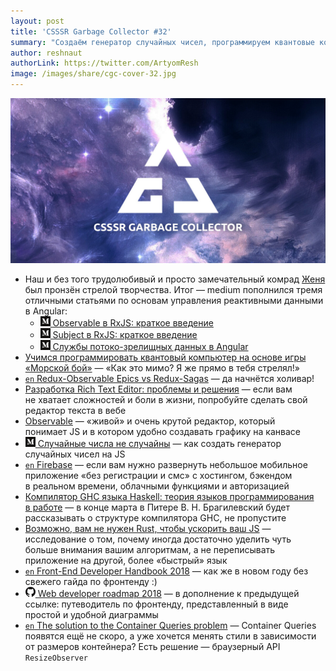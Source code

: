 ```yaml
---
layout: post
title: 'CSSSR Garbage Collector #32'
summary: "Создаём генератор случайных чисел, программируем квантовые компьютеры и изучаем массу других интересностей из наших чатов"
author: reshnaut
authorLink: https://twitter.com/ArtyomResh
image: /images/share/cgc-cover-32.jpg
---
```


[github]: /images/icons/github.png
[medium]: /images/icons/medium.png
[yt]: /images/icons/youtube.png

![CSSSR Garbage Collector](/images/share/cgc-cover-32.jpg)


- Наш и&nbsp;без того трудолюбивый и&nbsp;просто замечательный комрад [Женя](https://github.com/kosmogradsky) был пронзён стрелой творчества. Итог&nbsp;&mdash; medium пополнился тремя отличными статьями по&nbsp;основам управления реактивными данными в&nbsp;Angular:
  - [![medium] Observable в&nbsp;RxJS: краткое введение](https://medium.com/@kosmogradsky/observable-%D0%B2-rxjs-%D0%BA%D1%80%D0%B0%D1%82%D0%BA%D0%BE%D0%B5-%D0%B2%D0%B2%D0%B5%D0%B4%D0%B5%D0%BD%D0%B8%D0%B5-34939ff5f7d7)
  - [![medium] Subject в&nbsp;RxJS: краткое введение](https://medium.com/@kosmogradsky/subject-%D0%B2-rxjs-%D0%BA%D1%80%D0%B0%D1%82%D0%BA%D0%BE%D0%B5-%D0%B2%D0%B2%D0%B5%D0%B4%D0%B5%D0%BD%D0%B8%D0%B5-c9099231be6d)
  - [![medium] Службы потоко-зрелищных данных в&nbsp;Angular](https://medium.com/@kosmogradsky/%D1%81%D0%BB%D1%83%D0%B6%D0%B1%D1%8B-%D0%BF%D0%BE%D1%82%D0%BE%D0%BA%D0%BE-%D0%B7%D1%80%D0%B5%D0%BB%D0%B8%D1%89%D0%BD%D1%8B%D1%85-%D0%B4%D0%B0%D0%BD%D0%BD%D1%8B%D1%85-%D0%B2-angular-5960fd3d83c7)
- [Учимся программировать квантовый компьютер на&nbsp;основе игры &laquo;Морской бой&raquo;](https://tproger.ru/translations/quantum-computer-programming/)&nbsp;&mdash; &laquo;Как это мимо? Я&nbsp;же прямо в&nbsp;тебя стрелял!&raquo;
- [`en` Redux-Observable Epics vs&nbsp;Redux-Sagas](https://shift.infinite.red/redux-observable-epics-vs-redux-sagas-8e53610c0eda)&nbsp;&mdash; да&nbsp;начнётся холивар!
- [Разработка Rich Text Editor: проблемы и&nbsp;решения](https://habrahabr.ru/company/oleg-bunin/blog/350252/)&nbsp;&mdash; если вам не&nbsp;хватает сложностей и&nbsp;боли в&nbsp;жизни, попробуйте сделать свой редактор текста в&nbsp;вебе
- [Observable](https://beta.observablehq.com/)&nbsp;&mdash; &laquo;живой&raquo; и&nbsp;очень крутой редактор, который понимает&nbsp;JS и&nbsp;в&nbsp;котором удобно создавать графику на&nbsp;канвасе
- [![medium] Случайные числа не&nbsp;случайны](https://medium.com/@frontman/%D1%81%D0%BB%D1%83%D1%87%D0%B0%D0%B9%D0%BD%D1%8B%D0%B5-%D1%87%D0%B8%D1%81%D0%BB%D0%B0-%D0%BD%D0%B5-%D1%81%D0%BB%D1%83%D1%87%D0%B0%D0%B9%D0%BD%D1%8B-252e08e60828)&nbsp;&mdash; как создать генератор случайных чисел на&nbsp;JS
- [`en` Firebase](https://firebase.google.com/)&nbsp;&mdash; если вам нужно развернуть небольшое мобильное приложение &laquo;без регистрации и&nbsp;смс&raquo; с&nbsp;хостингом, бэкендом в&nbsp;реальном времени, облачными функциями и&nbsp;авторизацией
- [Компилятор GHC языка Haskell: теория языков программирования в&nbsp;работе](https://compsciclub.ru/courses/Glasgow-Haskell-Compiler/2018-spring/classes/)&nbsp;&mdash; в&nbsp;конце марта в&nbsp;Питере В.&nbsp;Н. Брагилевский будет рассказывать о&nbsp;структуре компилятора GHC, не&nbsp;пропустите
- [Возможно, вам не&nbsp;нужен Rust, чтобы ускорить ваш JS](https://habrahabr.ru/post/350018/)&nbsp;&mdash; исследование о&nbsp;том, почему иногда достаточно уделить чуть больше внимания вашим алгоритмам, а&nbsp;не&nbsp;переписывать приложение на&nbsp;другой, более &laquo;быстрый&raquo; язык
- [`en` Front-End Developer Handbook 2018](https://www.gitbook.com/book/frontendmasters/front-end-developer-handbook-2018/details)&nbsp;&mdash; как&nbsp;же в&nbsp;новом году без свежего гайда по&nbsp;фронтенду :)
- [![github] Web developer roadmap 2018](https://github.com/kamranahmedse/developer-roadmap)&nbsp;&mdash; в&nbsp;дополнение к&nbsp;предыдущей ссылке: путеводитель по&nbsp;фронтенду, представленный в&nbsp;виде простой и&nbsp;удобной диаграммы
- [`en` The solution to&nbsp;the Container Queries problem](https://philipwalton.com/articles/responsive-components-a-solution-to-the-container-queries-problem/)&nbsp;&mdash; Container Queries появятся ещё не&nbsp;скоро, а&nbsp;уже хочется менять стили в&nbsp;зависимости от&nbsp;размеров контейнера? Есть решение&nbsp;&mdash; браузерный API `ResizeObserver`
